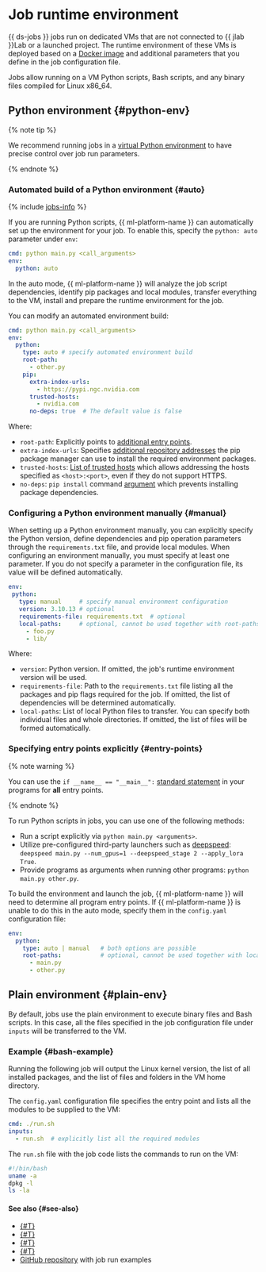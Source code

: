 # Job runtime environment

{{ ds-jobs }} jobs run on dedicated VMs that are not connected to {{ jlab }}Lab or a launched project. The runtime environment of these VMs is deployed based on a [Docker image](docker.md) and additional parameters that you define in the job configuration file.

Jobs allow running on a VM Python scripts, Bash scripts, and any binary files compiled for Linux x86_64.

## Python environment {#python-env}

{% note tip %}

We recommend running jobs in a [virtual Python environment](https://docs.python.org/3.10/library/venv.html) to have precise control over job run parameters.

{% endnote %}

### Automated build of a Python environment {#auto}

{% include [jobs-info](../../../_includes/datasphere/jobs-environment.md) %}

If you are running Python scripts, {{ ml-platform-name }} can automatically set up the environment for your job. To enable this, specify the `python: auto` parameter under `env`:

```yaml
cmd: python main.py <call_arguments>
env:
  python: auto
```

In the auto mode, {{ ml-platform-name }} will analyze the job script dependencies, identify pip packages and local modules, transfer everything to the VM, install and prepare the runtime environment for the job.

You can modify an automated environment build:

```yaml
cmd: python main.py <call_arguments>
env:
  python:
    type: auto # specify automated environment build
    root-path:
      - other.py
    pip:
      extra-index-urls:
        - https://pypi.ngc.nvidia.com
      trusted-hosts:
        - nvidia.com
      no-deps: true  # The default value is false
```

Where:

* `root-path`: Explicitly points to [additional entry points](#entry-points).
* `extra-index-urls`: Specifies [additional repository addresses](https://pip.pypa.io/en/stable/cli/pip_install/#install-extra-index-url) the pip package manager can use to install the required environment packages.
* `trusted-hosts`: [List of trusted hosts](https://pip.pypa.io/en/stable/cli/pip/#cmdoption-trusted-host) which allows addressing the hosts specified as `<host>:<port>`, even if they do not support HTTPS.
* `no-deps`: `pip install` command [argument](https://pip.pypa.io/en/stable/cli/pip_install/#cmdoption-no-deps) which prevents installing package dependencies.

### Configuring a Python environment manually {#manual}

When setting up a Python environment manually, you can explicitly specify the Python version, define dependencies and pip operation parameters through the `requirements.txt` file, and provide local modules. When configuring an environment manually, you must specify at least one parameter. If you do not specify a parameter in the configuration file, its value will be defined automatically.

```yaml
env:
 python:
   type: manual     # specify manual environment configuration
   version: 3.10.13 # optional
   requirements-file: requirements.txt  # optional
   local-paths:     # optional, cannot be used together with root-paths
     - foo.py
     - lib/
```

Where:

* `version`: Python version. If omitted, the job's runtime environment version will be used.
* `requirements-file`: Path to the `requirements.txt` file listing all the packages and pip flags required for the job. If omitted, the list of dependencies will be determined automatically.
* `local-paths`: List of local Python files to transfer. You can specify both individual files and whole directories. If omitted, the list of files will be formed automatically.

### Specifying entry points explicitly {#entry-points}

{% note warning %}

You can use the `if __name__ == "__main__":` [standard statement](https://docs.python.org/3/library/__main__.html) in your programs for **all** entry points.

{% endnote %}

To run Python scripts in jobs, you can use one of the following methods:
* Run a script explicitly via `python main.py <arguments>`.
* Utilize pre-configured third-party launchers such as [deepspeed](https://pypi.org/project/deepspeed/): `deepspeed main.py --num_gpus=1 --deepspeed_stage 2 --apply_lora True`.
* Provide programs as arguments when running other programs: `python main.py other.py`.

To build the environment and launch the job, {{ ml-platform-name }} will need to determine all program entry points. If {{ ml-platform-name }} is unable to do this in the auto mode, specify them in the `config.yaml` configuration file:

```yaml
env:
  python:
    type: auto | manual   # both options are possible
    root-paths:           # optional, cannot be used together with local-paths
      - main.py
      - other.py
```

## Plain environment {#plain-env}

By default, jobs use the plain environment to execute binary files and Bash scripts. In this case, all the files specified in the job configuration file under `inputs` will be transferred to the VM.

### Example {#bash-example}

Running the following job will output the Linux kernel version, the list of all installed packages, and the list of files and folders in the VM home directory.

The `config.yaml` configuration file specifies the entry point and lists all the modules to be supplied to the VM:

```yaml
cmd: ./run.sh
inputs:
  - run.sh  # explicitly list all the required modules
```

The `run.sh` file with the job code lists the commands to run on the VM:

```bash
#!/bin/bash
uname -a
dpkg -l
ls -la
```


#### See also {#see-also}

* [{#T}](index.md)
* [{#T}](cli.md)
* [{#T}](docker.md)
* [{#T}](../../operations/projects/work-with-jobs.md)
* [GitHub repository](https://github.com/yandex-cloud-examples/yc-datasphere-jobs-examples) with job run examples